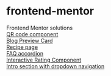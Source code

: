 # frontend-mentor
 Frontend Mentor solutions
<br>
<a href="https://bulhoesgabriel.github.io/frontend-mentor/qr-code-component/">QR code component</a>
<br>
<a href="https://bulhoesgabriel.github.io/frontend-mentor/blog-preview-card/">Blog Preview Card</a>
<br>
<a href="https://bulhoesgabriel.github.io/frontend-mentor/recipe-page/">Recipe page</a>
<br>
<a href="https://bulhoesgabriel.github.io/frontend-mentor/faq-accordion/">FAQ accordion</a>
<br>
<a href="https://bulhoesgabriel.github.io/frontend-mentor/interactive-rating-component/">Interactive Rating Component</a>
<br>
<a href="https://bulhoesgabriel.github.io/frontend-mentor/intro-section-with-dropdown-navigation/">Intro section with dropdown navigation</a>
